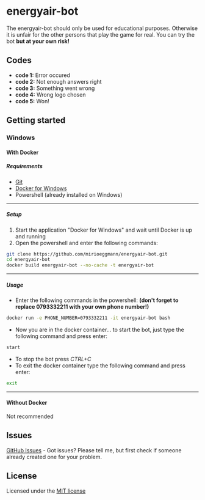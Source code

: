 # energyair-bot
The energyair-bot should only be used for educational purposes. Otherwise it is unfair for the other persons that play the game for real. You can try the bot **but at your own risk!**

## Codes
- **code 1:** Error occured
- **code 2:** Not enough answers right
- **code 3:** Something went wrong
- **code 4:** Wrong logo chosen
- **code 5:** Won!

## Getting started

### Windows
#### With Docker
##### Requirements
- [Git](https://git-scm.com/downloads)
- [Docker for Windows](https://store.docker.com/editions/community/docker-ce-desktop-windows)
- Powershell (already installed on Windows)
---

##### Setup
1. Start the application "Docker for Windows" and wait until Docker is up and running
2. Open the powershell and enter the following commands:
```bash
git clone https://github.com/mirioeggmann/energyair-bot.git
cd energyair-bot
docker build energyair-bot --no-cache -t energyair-bot
```
---

##### Usage
- Enter the following commands in the powershell: **(don't forget to replace 0793332211 with your own phone number!)**
```bash
docker run -e PHONE_NUMBER=0793332211 -it energyair-bot bash
```
- Now you are in the docker container... to start the bot, just type the following command and press enter:
```bash
start
```
- To stop the bot press *CTRL+C*
- To exit the docker container type the following command and press enter:
```bash
exit
```
---

#### Without Docker
Not recommended

## Issues
[GitHub Issues](https://github.com/luvirx/energyair-bot/issues) - Got issues? Please tell me, but first check if someone already created one for your problem.

## License
Licensed under the [MIT license](https://opensource.org/licenses/MIT)
